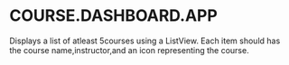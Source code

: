 # COURSE.DASHBOARD.APP
Displays a list of atleast 5courses using a ListView. Each item should has the course name,instructor,and an icon representing the course.
